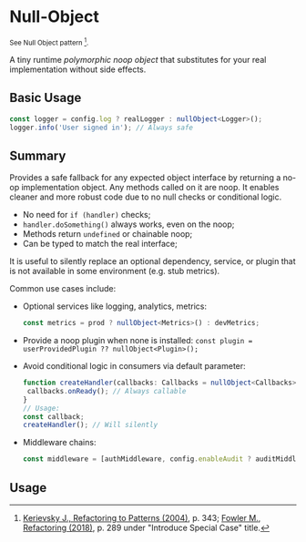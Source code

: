 # Null-Object

<small>See Null Object pattern [^1].</small>

[^1]: [Kerievsky J., Refactoring to Patterns (2004)](https://www.amazon.com/Refactoring-Patterns-Joshua-Kerievsky/dp/0321213351), p. 343; [Fowler M., Refactoring (2018)](https://www.amazon.com/Refactoring-Improving-Existing-Addison-Wesley-Signature/dp/0134757599), p. 289 under "Introduce Special Case" title.

A tiny runtime _polymorphic noop object_ that substitutes for your real implementation without side effects.

## Basic Usage

```typescript
const logger = config.log ? realLogger : nullObject<Logger>();
logger.info('User signed in'); // Always safe
```

## Summary

Provides a safe fallback for any expected object interface by returning a no-op implementation object. Any methods called on it are noop. It enables cleaner and more robust code due to no null checks or conditional logic.

- No need for `if (handler)` checks;
- `handler.doSomething()` always works, even on the noop;
- Methods return `undefined` or chainable noop;
- Can be typed to match the real interface;

It is useful to silently replace an optional dependency, service, or plugin that is not available in some environment (e.g. stub metrics).

Common use cases include:

- Optional services like logging, analytics, metrics:

  ```typescript
  const metrics = prod ? nullObject<Metrics>() : devMetrics;
  ```

- Provide a noop plugin when none is installed: `const plugin = userProvidedPlugin ?? nullObject<Plugin>();`
- Avoid conditional logic in consumers via default parameter:
  ```typescript
  function createHandler(callbacks: Callbacks = nullObject<Callbacks>()) {
   callbacks.onReady(); // Always callable
  }
  // Usage:
  const callback;
  createHandler(); // Will silently
  ```
- Middleware chains:

  ```typescript
  const middleware = [authMiddleware, config.enableAudit ? auditMiddleware : nullObject<Middleware>()];
  ```

## Usage